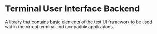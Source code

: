 # Terminal User Interface Backend

A library that contains basic elements of the text UI framework to be used within the virtual terminal and compatible applications. 

